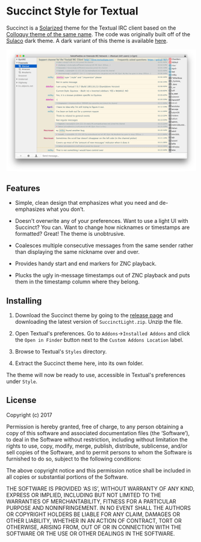 Succinct Style for Textual
==========================

Succinct is a [Solarized](http://ethanschoonover.com/solarized) theme for the Textual IRC client based on the [Colloquy theme of the same name](https://github.com/TempSpas/succinct-for-colloquy). The code was originally built off of the [Sulaco](https://github.com/rgrove/textual-sulaco) dark theme. A dark variant of this theme is available [here](https://github.com/TempSpas/textual-succinct).

![Screenshot](/screenshots/screenshot1.png?raw=true)

## Features

* Simple, clean design that emphasizes what you need and de-emphasizes what you don’t.

* Doesn't overwrite any of your preferences. Want to use a light UI with Succinct?
  You can. Want to change how nicknames or timestamps are formatted? Great! The theme is unobtrusive.

* Coalesces multiple consecutive messages from the same sender rather than
  displaying the same nickname over and over.

* Provides handy start and end markers for ZNC playback.

* Plucks the ugly in-message timestamps out of ZNC playback and puts them in the
  timestamp column where they belong.

## Installing

1. Download the Succinct theme by going to the [release page](https://github.com/TempSpas/SuccinctLight/releases) and downloading the latest version of `SuccinctLight.zip`. Unzip the file.

2. Open Textual's preferences. Go to `Addons`->`Installed Addons` and click the
   `Open in Finder` button next to the `Custom Addons Location` label.

3. Browse to Textual's `Styles` directory.

4. Extract the Succinct theme here, into its own folder.

The theme will now be ready to use, accessible in Textual's preferences under `Style`.

<!-- NOTE: The theme currently displays the full topic bar at all times. If you wish to have it display a shortened version that lengthens upon hovering, uncomment the lines marked at 576 and 584. -->

<!-- ## TO-DO -->


## License

Copyright (c) 2017

Permission is hereby granted, free of charge, to any person obtaining a copy of
this software and associated documentation files (the ‘Software’), to deal in
the Software without restriction, including without limitation the rights to
use, copy, modify, merge, publish, distribute, sublicense, and/or sell copies of
the Software, and to permit persons to whom the Software is furnished to do so,
subject to the following conditions:

The above copyright notice and this permission notice shall be included in all
copies or substantial portions of the Software.

THE SOFTWARE IS PROVIDED ‘AS IS’, WITHOUT WARRANTY OF ANY KIND, EXPRESS OR
IMPLIED, INCLUDING BUT NOT LIMITED TO THE WARRANTIES OF MERCHANTABILITY, FITNESS
FOR A PARTICULAR PURPOSE AND NONINFRINGEMENT. IN NO EVENT SHALL THE AUTHORS OR
COPYRIGHT HOLDERS BE LIABLE FOR ANY CLAIM, DAMAGES OR OTHER LIABILITY, WHETHER
IN AN ACTION OF CONTRACT, TORT OR OTHERWISE, ARISING FROM, OUT OF OR IN
CONNECTION WITH THE SOFTWARE OR THE USE OR OTHER DEALINGS IN THE SOFTWARE.
